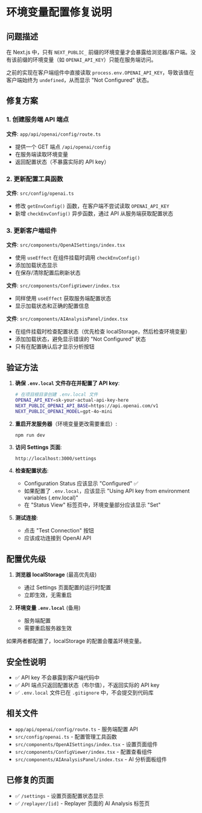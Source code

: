# 环境变量配置修复说明

## 问题描述

在 Next.js 中，只有 `NEXT_PUBLIC_` 前缀的环境变量才会暴露给浏览器/客户端。没有该前缀的环境变量（如 `OPENAI_API_KEY`）只能在服务端访问。

之前的实现在客户端组件中直接读取 `process.env.OPENAI_API_KEY`，导致该值在客户端始终为 `undefined`，从而显示 "Not Configured" 状态。

## 修复方案

### 1. 创建服务端 API 端点

**文件**: `app/api/openai/config/route.ts`

- 提供一个 GET 端点 `/api/openai/config`
- 在服务端读取环境变量
- 返回配置状态（不暴露实际的 API key）

### 2. 更新配置工具函数

**文件**: `src/config/openai.ts`

- 修改 `getEnvConfig()` 函数，在客户端不尝试读取 `OPENAI_API_KEY`
- 新增 `checkEnvConfig()` 异步函数，通过 API 从服务端获取配置状态

### 3. 更新客户端组件

**文件**: `src/components/OpenAISettings/index.tsx`

- 使用 `useEffect` 在组件挂载时调用 `checkEnvConfig()`
- 添加加载状态显示
- 在保存/清除配置后刷新状态

**文件**: `src/components/ConfigViewer/index.tsx`

- 同样使用 `useEffect` 获取服务端配置状态
- 显示加载状态和正确的配置信息

**文件**: `src/components/AIAnalysisPanel/index.tsx`

- 在组件挂载时检查配置状态（优先检查 localStorage，然后检查环境变量）
- 添加加载状态，避免显示错误的 "Not Configured" 状态
- 只有在配置确认后才显示分析按钮

## 验证方法

1. **确保 `.env.local` 文件存在并配置了 API key**:

   ```bash
   # 在项目根目录创建 .env.local 文件
   OPENAI_API_KEY=sk-your-actual-api-key-here
   NEXT_PUBLIC_OPENAI_API_BASE=https://api.openai.com/v1
   NEXT_PUBLIC_OPENAI_MODEL=gpt-4o-mini
   ```

2. **重启开发服务器**（环境变量更改需要重启）:

   ```bash
   npm run dev
   ```

3. **访问 Settings 页面**:

   ```
   http://localhost:3000/settings
   ```

4. **检查配置状态**:
   - Configuration Status 应该显示 "Configured" ✅
   - 如果配置了 `.env.local`，应该显示 "Using API key from environment variables (.env.local)"
   - 在 "Status View" 标签页中，环境变量部分应该显示 "Set"

5. **测试连接**:
   - 点击 "Test Connection" 按钮
   - 应该成功连接到 OpenAI API

## 配置优先级

1. **浏览器 localStorage** (最高优先级)
   - 通过 Settings 页面配置的运行时配置
   - 立即生效，无需重启

2. **环境变量 `.env.local`** (备用)
   - 服务端配置
   - 需要重启服务器生效

如果两者都配置了，localStorage 的配置会覆盖环境变量。

## 安全性说明

- ✅ API key 不会暴露到客户端代码中
- ✅ API 端点只返回配置状态（布尔值），不返回实际的 API key
- ✅ `.env.local` 文件已在 `.gitignore` 中，不会提交到代码库

## 相关文件

- `app/api/openai/config/route.ts` - 服务端配置 API
- `src/config/openai.ts` - 配置管理工具函数
- `src/components/OpenAISettings/index.tsx` - 设置页面组件
- `src/components/ConfigViewer/index.tsx` - 配置查看组件
- `src/components/AIAnalysisPanel/index.tsx` - AI 分析面板组件

## 已修复的页面

- ✅ `/settings` - 设置页面配置状态显示
- ✅ `/replayer/[id]` - Replayer 页面的 AI Analysis 标签页
